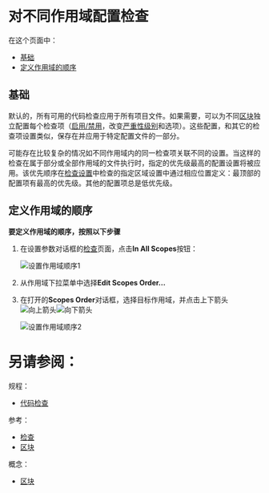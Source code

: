 # 对不同作用域配置检查


在这个页面中：

* [基础](#基础)
* [定义作用域的顺序](#定义作用域的顺序)


## <span id='基础'>基础</span>

默认的，所有可用的代码检查应用于所有项目文件。如果需要，可以为不同[区块](/参考/要点/区块.md)独立配置每个检查项（[启用/禁用](/如何使用/常规指南/代码检查/禁用和启用检查.md)，改变[严重性级别](/如何使用/常规指南/代码检查/配置检查严重性.md)和选项）。这些配置，和其它的检查项设置类似，保存在并应用于特定配置文件的一部分。

可能存在比较复杂的情况如不同作用域内的同一检查项关联不同的设置。当这样的检查在属于部分或全部作用域的文件执行时，指定的优先级最高的配置设置将被应用。该优先顺序在[检查设置](/如何使用/常规指南/代码检查/访问检查设置.md)中检查的指定区域设置中通过相应位置定义：最顶部的配置项有最高的优先级。其他的配置项总是低优先级。


## <span id='定义作用域的顺序'>定义作用域的顺序</span>

**要定义作用域的顺序，按照以下步骤**

1. 在设置参数对话框的[检查](/参考/设置参数对话框/编辑器/检查.md)页面，点击**In All Scopes**按钮：
    
    ![设置作用域顺序1](http://image.jellychen.cn/uploads/2016/12/in_all_scopes.png)
    
2. 从作用域下拉菜单中选择**Edit Scopes Order...**
3. 在打开的**Scopes Order**对话框，选择目标作用域，并点击上下箭头![向上箭头](http://image.jellychen.cn/uploads/2016/11/arrowUp.png)![向下箭头](http://image.jellychen.cn/uploads/2016/11/arrowDown.png)
    
    ![设置作用域顺序2](http://image.jellychen.cn/uploads/2016/12/scopes_order.png)


# 另请参阅：

规程：

* [代码检查](/如何使用/常规指南/代码检查/README.md)

参考：

* [检查](/参考/设置参数对话框/编辑器/检查.md)
* [区块](/参考/设置参数对话框/外观行为/区块.md)

概念：

* [区块](/参考/要点/区块.md)